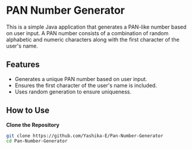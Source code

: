 # PAN Number Generator

This is a simple Java application that generates a PAN-like number based on user input. A PAN number consists of a combination of random alphabetic and numeric characters along with the first character of the user's name.

## Features

- Generates a unique PAN number based on user input.
- Ensures the first character of the user's name is included.
- Uses random generation to ensure uniqueness.

## How to Use

 **Clone the Repository**

   ```bash
   git clone https://github.com/Yashika-E/Pan-Number-Generator
   cd Pan-Number-Generator
